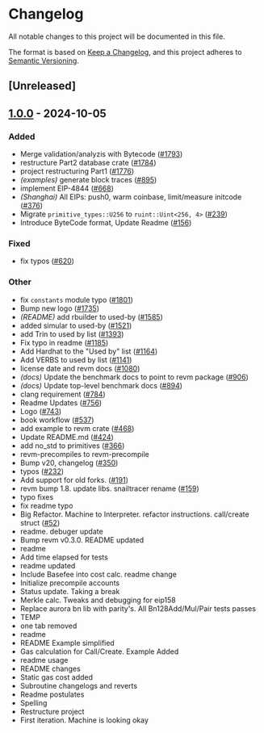# Changelog

All notable changes to this project will be documented in this file.

The format is based on [Keep a Changelog](https://keepachangelog.com/en/1.0.0/),
and this project adheres to [Semantic Versioning](https://semver.org/spec/v2.0.0.html).

## [Unreleased]

## [1.0.0](https://github.com/mahmudsudo/revm/releases/tag/revm-bytecode-v1.0.0) - 2024-10-05

### Added

- Merge validation/analyzis with Bytecode ([#1793](https://github.com/mahmudsudo/revm/pull/1793))
- restructure Part2 database crate ([#1784](https://github.com/mahmudsudo/revm/pull/1784))
- project restructuring Part1 ([#1776](https://github.com/mahmudsudo/revm/pull/1776))
- *(examples)* generate block traces ([#895](https://github.com/mahmudsudo/revm/pull/895))
- implement EIP-4844 ([#668](https://github.com/mahmudsudo/revm/pull/668))
- *(Shanghai)* All EIPs: push0, warm coinbase, limit/measure initcode ([#376](https://github.com/mahmudsudo/revm/pull/376))
- Migrate `primitive_types::U256` to `ruint::Uint<256, 4>` ([#239](https://github.com/mahmudsudo/revm/pull/239))
- Introduce ByteCode format, Update Readme ([#156](https://github.com/mahmudsudo/revm/pull/156))

### Fixed

- fix typos ([#620](https://github.com/mahmudsudo/revm/pull/620))

### Other

- fix `constants` module typo ([#1801](https://github.com/mahmudsudo/revm/pull/1801))
- Bump new logo ([#1735](https://github.com/mahmudsudo/revm/pull/1735))
- *(README)* add rbuilder to used-by ([#1585](https://github.com/mahmudsudo/revm/pull/1585))
- added simular to used-by ([#1521](https://github.com/mahmudsudo/revm/pull/1521))
- add Trin to used by list ([#1393](https://github.com/mahmudsudo/revm/pull/1393))
- Fix typo in readme ([#1185](https://github.com/mahmudsudo/revm/pull/1185))
- Add Hardhat to the "Used by" list ([#1164](https://github.com/mahmudsudo/revm/pull/1164))
- Add VERBS to used by list ([#1141](https://github.com/mahmudsudo/revm/pull/1141))
- license date and revm docs ([#1080](https://github.com/mahmudsudo/revm/pull/1080))
- *(docs)* Update the benchmark docs to point to revm package ([#906](https://github.com/mahmudsudo/revm/pull/906))
- *(docs)* Update top-level benchmark docs ([#894](https://github.com/mahmudsudo/revm/pull/894))
- clang requirement ([#784](https://github.com/mahmudsudo/revm/pull/784))
- Readme Updates ([#756](https://github.com/mahmudsudo/revm/pull/756))
- Logo ([#743](https://github.com/mahmudsudo/revm/pull/743))
- book workflow ([#537](https://github.com/mahmudsudo/revm/pull/537))
- add example to revm crate ([#468](https://github.com/mahmudsudo/revm/pull/468))
- Update README.md ([#424](https://github.com/mahmudsudo/revm/pull/424))
- add no_std to primitives ([#366](https://github.com/mahmudsudo/revm/pull/366))
- revm-precompiles to revm-precompile
- Bump v20, changelog ([#350](https://github.com/mahmudsudo/revm/pull/350))
- typos ([#232](https://github.com/mahmudsudo/revm/pull/232))
- Add support for old forks. ([#191](https://github.com/mahmudsudo/revm/pull/191))
- revm bump 1.8. update libs. snailtracer rename ([#159](https://github.com/mahmudsudo/revm/pull/159))
- typo fixes
- fix readme typo
- Big Refactor. Machine to Interpreter. refactor instructions. call/create struct ([#52](https://github.com/mahmudsudo/revm/pull/52))
- readme. debuger update
- Bump revm v0.3.0. README updated
- readme
- Add time elapsed for tests
- readme updated
- Include Basefee into cost calc. readme change
- Initialize precompile accounts
- Status update. Taking a break
- Merkle calc. Tweaks and debugging for eip158
- Replace aurora bn lib with parity's. All Bn128Add/Mul/Pair tests passes
- TEMP
- one tab removed
- readme
- README Example simplified
- Gas calculation for Call/Create. Example Added
- readme usage
- README changes
- Static gas cost added
- Subroutine changelogs and reverts
- Readme postulates
- Spelling
- Restructure project
- First iteration. Machine is looking okay
